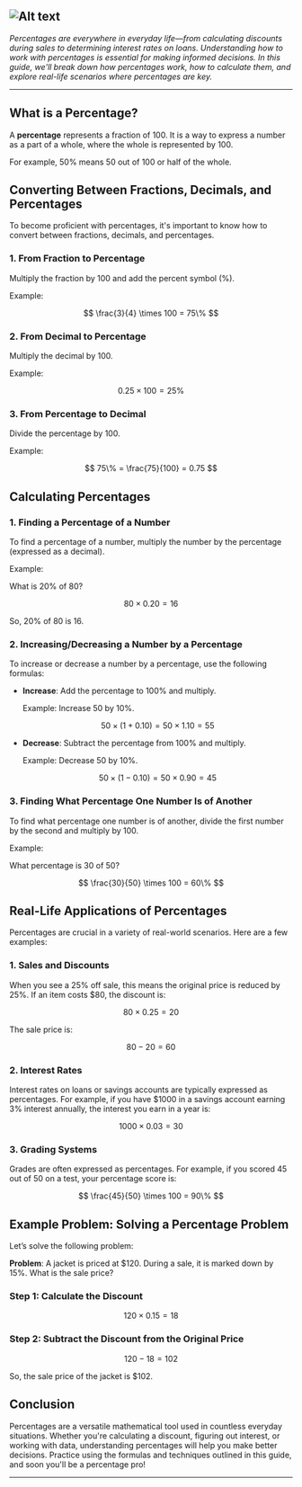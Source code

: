 ![Alt text](https://upload.wikimedia.org/wikipedia/commons/thumb/a/ab/Web-browser_usage_on_Wikimedia.svg/1920px-Web-browser_usage_on_Wikimedia.svg.png "pie chart")
---
*Percentages are everywhere in everyday life—from calculating discounts during sales to determining interest rates on loans. Understanding how to work with percentages is essential for making informed decisions. In this guide, we'll break down how percentages work, how to calculate them, and explore real-life scenarios where percentages are key.*

---

## What is a Percentage?

A **percentage** represents a fraction of 100. It is a way to express a number as a part of a whole, where the whole is represented by 100. 

For example, 50% means 50 out of 100 or half of the whole.

## Converting Between Fractions, Decimals, and Percentages

To become proficient with percentages, it's important to know how to convert between fractions, decimals, and percentages.

### 1. From Fraction to Percentage

Multiply the fraction by 100 and add the percent symbol (%).

Example:

$$
\frac{3}{4} \times 100 = 75\%
$$

### 2. From Decimal to Percentage

Multiply the decimal by 100.

Example:

$$
0.25 \times 100 = 25\%
$$

### 3. From Percentage to Decimal

Divide the percentage by 100.

Example:

$$
75\% = \frac{75}{100} = 0.75
$$

## Calculating Percentages

### 1. Finding a Percentage of a Number

To find a percentage of a number, multiply the number by the percentage (expressed as a decimal).

Example:

What is 20% of 80?

$$
80 \times 0.20 = 16
$$

So, 20% of 80 is 16.

### 2. Increasing/Decreasing a Number by a Percentage

To increase or decrease a number by a percentage, use the following formulas:

- **Increase**: Add the percentage to 100% and multiply.
  
  Example: Increase 50 by 10%.

  $$
  50 \times (1 + 0.10) = 50 \times 1.10 = 55
  $$

- **Decrease**: Subtract the percentage from 100% and multiply.
  
  Example: Decrease 50 by 10%.

  $$
  50 \times (1 - 0.10) = 50 \times 0.90 = 45
  $$

### 3. Finding What Percentage One Number Is of Another

To find what percentage one number is of another, divide the first number by the second and multiply by 100.

Example:

What percentage is 30 of 50?

$$
\frac{30}{50} \times 100 = 60\%
$$

## Real-Life Applications of Percentages

Percentages are crucial in a variety of real-world scenarios. Here are a few examples:

### 1. **Sales and Discounts**

When you see a 25% off sale, this means the original price is reduced by 25%. If an item costs $80, the discount is:

$$
80 \times 0.25 = 20
$$

The sale price is:

$$
80 - 20 = 60
$$

### 2. **Interest Rates**

Interest rates on loans or savings accounts are typically expressed as percentages. For example, if you have $1000 in a savings account earning 3% interest annually, the interest you earn in a year is:

$$
1000 \times 0.03 = 30
$$

### 3. **Grading Systems**

Grades are often expressed as percentages. For example, if you scored 45 out of 50 on a test, your percentage score is:

$$
\frac{45}{50} \times 100 = 90\%
$$

## Example Problem: Solving a Percentage Problem

Let’s solve the following problem:

**Problem**: A jacket is priced at $120. During a sale, it is marked down by 15%. What is the sale price?

### Step 1: Calculate the Discount

$$
120 \times 0.15 = 18
$$

### Step 2: Subtract the Discount from the Original Price

$$
120 - 18 = 102
$$

So, the sale price of the jacket is $102.

## Conclusion

Percentages are a versatile mathematical tool used in countless everyday situations. Whether you're calculating a discount, figuring out interest, or working with data, understanding percentages will help you make better decisions. Practice using the formulas and techniques outlined in this guide, and soon you'll be a percentage pro!

---

